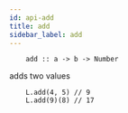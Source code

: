 ```yaml
---
id: api-add
title: add
sidebar_label: add
---
```


```
    add :: a -> b -> Number
```

adds two values

```
    L.add(4, 5) // 9
    L.add(9)(8) // 17

```
